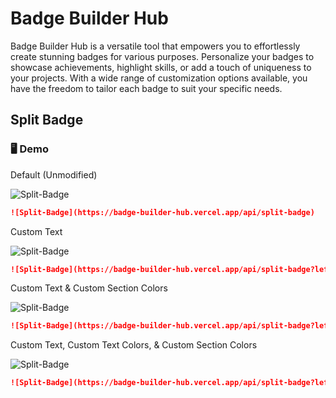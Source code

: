 # Badge Builder Hub
Badge Builder Hub is a versatile tool that empowers you to effortlessly create stunning badges for various purposes. Personalize your badges to showcase achievements, highlight skills, or add a touch of uniqueness to your projects. With a wide range of customization options available, you have the freedom to tailor each badge to suit your specific needs.


## Split Badge

### 🖥️ Demo

Default (Unmodified)

![Split-Badge](https://badge-builder-hub.vercel.app/api/split-badge)

```md
![Split-Badge](https://badge-builder-hub.vercel.app/api/split-badge)
```

Custom Text

![Split-Badge](https://badge-builder-hub.vercel.app/api/split-badge?leftText=Hello&rightText=World)

```md
![Split-Badge](https://badge-builder-hub.vercel.app/api/split-badge?leftText=Hello&rightText=World)
```

Custom Text & Custom Section Colors

![Split-Badge](https://badge-builder-hub.vercel.app/api/split-badge?leftText=Hello&rightText=World&leftSectionColor=333&rightSectionColor=6660e0)

```md
![Split-Badge](https://badge-builder-hub.vercel.app/api/split-badge?leftText=Hello&rightText=World&leftSectionColor=333&rightSectionColor=6660e0)
```

Custom Text, Custom Text Colors, & Custom Section Colors

![Split-Badge](https://badge-builder-hub.vercel.app/api/split-badge?leftText=Hello&rightText=World&leftTextColor=333&rightTextColor=333&leftSectionColor=f5f5f5&rightSectionColor=0D8ECF)

```md
![Split-Badge](https://badge-builder-hub.vercel.app/api/split-badge?leftText=Hello&rightText=World&leftTextColor=333&rightTextColor=333&leftSectionColor=f5f5f5&rightSectionColor=0D8ECF)
```